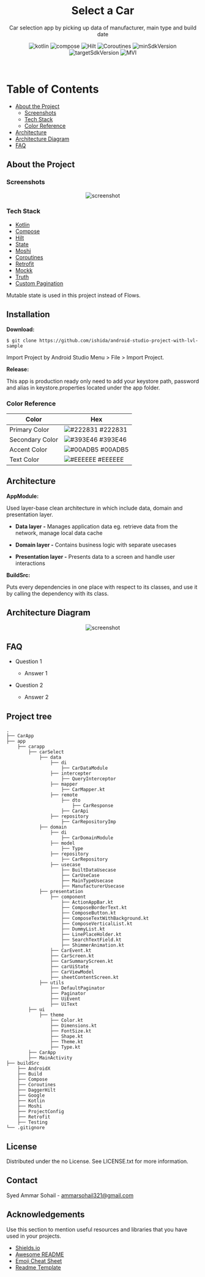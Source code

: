 <div align="center">

  <h1>Select a Car</h1>
  
  <p>
    Car selection app by picking up data of manufacturer, main type and build date 
  </p>
  
  
<!-- Badges -->
![kotlin](https://img.shields.io/badge/Kotlin-1.6.10-white.svg?style=for-the-badge&labelColor=7E57C2)
![compose](https://img.shields.io/badge/Compose-1.2.0-white.svg?style=for-the-badge&labelColor=5C6BC0)
![Hilt](https://img.shields.io/badge/Hilt-2.40-white.svg?style=for-the-badge&labelColor=42A5F5)
![Coroutines](https://img.shields.io/badge/Coroutines-1.6.0-white.svg?style=for-the-badge&labelColor=26C6DA)
![minSdkVersion](https://img.shields.io/badge/MinSdkVersion-21-white.svg?style=for-the-badge&labelColor=26A69A)
![targetSdkVersion](https://img.shields.io/badge/TargetSdkVersion-31-white.svg?style=for-the-badge&labelColor=66BB6A)
![MVI](https://img.shields.io/badge/CleanCode-MVI-white.svg?style=for-the-badge&labelColor=FFCA28)
   
</div>

<br />

<!-- Table of Contents -->
# Table of Contents

- [About the Project](#about-the-project)
  * [Screenshots](#screenshots)
  * [Tech Stack](#tech-stack)
  * [Color Reference](#color-reference)
- [Architecture](#Architecture)
- [Architecture Diagram](#Architecture-Diagram)
- [FAQ](#faq)

  

<!-- About the Project -->
## About the Project


<!-- Screenshots -->
### Screenshots

<div align="center"> 
  <img src="https://placehold.co/600x400?text=Your+Screenshot+here" alt="screenshot" />
</div>


<!-- TechStack -->
### Tech Stack
    
* [Kotlin](https://kotlinlang.org/docs/home.html)
* [Compose](https://developer.android.com/jetpack/compose/documentation)
* [Hilt](https://developer.android.com/training/dependency-injection/hilt-android)
* [State](https://developer.android.com/reference/kotlin/androidx/compose/runtime/MutableState)
* [Moshi](https://github.com/square/moshi)
* [Coroutines](https://developer.android.com/kotlin/coroutines) 
* [Retrofit](https://square.github.io/retrofit/) 
* [Mockk](https://mockk.io/)
* [Truth](https://truth.dev/)
* [Custom Pagination]()

Mutable state is used in this project instead of Flows.


## Installation

**Download:**

    $ git clone https://github.com/ishida/android-studio-project-with-lvl-sample

Import Project by Android Studio Menu > File > Import Project.

**Release:**

This app is production ready only need to add your keystore path, password and alias in keystore.properties located under the app folder.

<!-- Color Reference -->
### Color Reference

| Color             | Hex                                                                |
| ----------------- | ------------------------------------------------------------------ |
| Primary Color | ![#222831](https://via.placeholder.com/10/222831?text=+) #222831 |
| Secondary Color | ![#393E46](https://via.placeholder.com/10/393E46?text=+) #393E46 |
| Accent Color | ![#00ADB5](https://via.placeholder.com/10/00ADB5?text=+) #00ADB5 |
| Text Color | ![#EEEEEE](https://via.placeholder.com/10/EEEEEE?text=+) #EEEEEE |


<!-- Architecture -->
## Architecture

**AppModule:**

Used layer-base clean architecture in which include data, domain and presentation layer.

- **Data layer -** Manages application data eg. retrieve data from the network, manage local data cache

- **Domain layer -** Contains business logic with separate usecases

- **Presentation layer -** Presents data to a screen and handle user interactions

**BuildSrc:**

Puts every dependencies in one place with respect to its classes, and use it by calling the dependency with its class.


<!-- Architecture Diagram -->
## Architecture Diagram

<div align="center"> 
  <img src="https://placehold.co/600x400?text=Your+Screenshot+here" alt="screenshot" />
</div>


<!-- FAQ -->
## FAQ

- Question 1

  + Answer 1

- Question 2

  + Answer 2
  
  
<!-- Project tree -->
## Project tree

```text
.
├── CarApp
├── app
    ├── carapp
        ├── carSelect
            ├── data
                ├── di
                    ├── CarDataModule
                ├── intercepter
                    ├── QueryInterceptor
                ├── mapper
                    ├── CarMapper.kt
                ├── remote
                    ├── dto
                        ├── CarResponse
                    ├── CarApi
                ├── repository
                    ├── CarRepositoryImp
            ├── domain
                ├── di
                    ├── CarDomainModule
                ├── model
                    ├── Type
                ├── repository
                    ├── CarRepository
                ├── usecase
                    ├── BuiltDataUsecase
                    ├── CarUseCase
                    ├── MainTypeUsecase
                    ├── ManufacturerUsecase
            ├── presentation
                ├── component
                    ├── ActionAppBar.kt
                    ├── ComposeBorderText.kt
                    ├── ComposeButton.kt
                    ├── ComposeTextWithBackground.kt
                    ├── ComposeVerticalList.kt
                    ├── DummyList.kt
                    ├── LinePlaceHolder.kt
                    ├── SearchTextField.kt
                    ├── ShimmerAnimation.kt
                ├── CarEvent.kt
                ├── CarScreen.kt
                ├── CarSummaryScreen.kt
                ├── carUiState
                ├── CarViewModel
                ├── sheetContentScreen.kt
            ├── utils
                ├── DefaultPaginator
                ├── Paginator
                ├── UiEvent
                ├── UiText
        ├── ui
            ├── theme
                ├── Color.kt
                ├── Dimensions.kt
                ├── FontSize.kt
                ├── Shape.kt
                ├── Theme.kt
                ├── Type.kt
        ├── CarApp
        ├── MainActivity
├── buildSrc
    ├── AndroidX
    ├── Build
    ├── Compose
    ├── Coroutines
    ├── DaggerHilt
    ├── Google
    ├── Kotlin
    ├── Moshi
    ├── ProjectConfig
    ├── Retrofit
    ├── Testing
└── .gitignore

```  


<!-- License -->
## License

Distributed under the no License. See LICENSE.txt for more information.


<!-- Contact -->
## Contact

Syed Ammar Sohail - ammarsohail321@gmail.com


<!-- Acknowledgments -->
## Acknowledgements

Use this section to mention useful resources and libraries that you have used in your projects.

 - [Shields.io](https://shields.io/)
 - [Awesome README](https://github.com/matiassingers/awesome-readme)
 - [Emoji Cheat Sheet](https://github.com/ikatyang/emoji-cheat-sheet/blob/master/README.md#travel--places)
 - [Readme Template](https://github.com/othneildrew/Best-README-Template)

